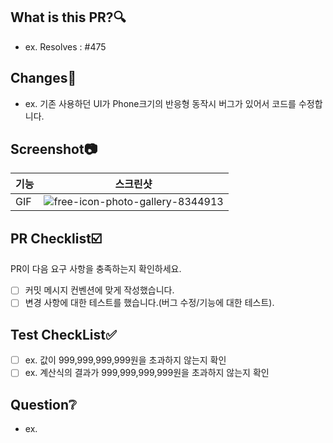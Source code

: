 ## What is this PR?🔍
<!---- 변경 사항 및 관련 이슈에 대해 간단하게 작성해주세요. 어떻게보다 무엇을 왜 수정했는지 설명해주세요. -->

<!---- Resolves: #(Isuue Number) -->
- ex. Resolves : #475

## Changes📝
- ex. 기존 사용하던 UI가 Phone크기의 반응형 동작시 버그가 있어서 코드를 수정합니다.

## Screenshot📷

| 기능 | 스크린샷 |
| --- | --- |
| GIF | ![free-icon-photo-gallery-8344913](https://github.com/dlwnghd/CI_CD_Practice/assets/61799492/73b3aa62-42a0-44bc-b133-ad696e657e92) |


## PR Checklist☑️
PR이 다음 요구 사항을 충족하는지 확인하세요.

- [ ] 커밋 메시지 컨벤션에 맞게 작성했습니다. 
- [ ] 변경 사항에 대한 테스트를 했습니다.(버그 수정/기능에 대한 테스트).

## Test CheckList✅
- [ ] ex. 값이 999,999,999,999원을 초과하지 않는지 확인
- [ ] ex. 계산식의 결과가 999,999,999,999원을 초과하지 않는지 확인

## Question❔
- ex. 
